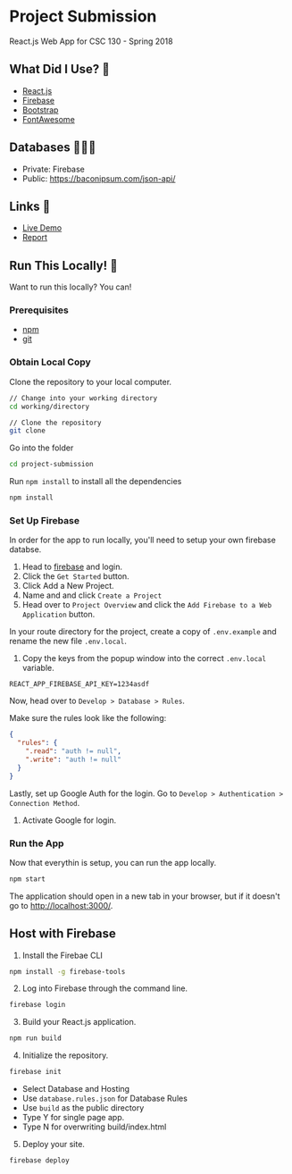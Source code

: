 # Project Submission

React.js Web App for CSC 130 - Spring 2018

## What Did I Use? 🐤

* [React.js](https://reactjs.org/)
* [Firebase](https://firebase.google.com/)
* [Bootstrap](https://getbootstrap.com/)
* [FontAwesome](https://fontawesome.com/)

## Databases 👩🏻‍💻

* Private: Firebase
* Public: https://baconipsum.com/json-api/

## Links 🔗

* [Live Demo](https://project-submission.firebaseapp.com/)
* [Report]()

## Run This Locally! 🚀

Want to run this locally? You can!

### Prerequisites

* [npm](https://www.npmjs.com/get-npm)
* [git](https://git-scm.com/)

### Obtain Local Copy

Clone the repository to your local computer.

```bash
// Change into your working directory
cd working/directory

// Clone the repository
git clone
```

Go into the folder

```bash
cd project-submission
```

Run `npm install` to install all the dependencies

```bash
npm install
```

### Set Up Firebase

In order for the app to run locally, you'll need to setup your own firebase databse.

1. Head to [firebase](https://firebase.google.com/) and login.
2. Click the `Get Started` button.
3. Click Add a New Project.
4. Name and and click `Create a Project`
5. Head over to `Project Overview` and click the `Add Firebase to a Web Application` button.

In your route directory for the project, create a copy of `.env.example` and rename the new file `.env.local`.

1. Copy the keys from the popup window into the correct `.env.local` variable.

```
REACT_APP_FIREBASE_API_KEY=1234asdf
```

Now, head over to `Develop > Database > Rules`.

Make sure the rules look like the following:

```json
{
  "rules": {
    ".read": "auth != null",
    ".write": "auth != null"
  }
}
```

Lastly, set up Google Auth for the login. Go to `Develop > Authentication > Connection Method`.

1. Activate Google for login.

### Run the App

Now that everythin is setup, you can run the app locally.

```bash
npm start
```

The application should open in a new tab in your browser, but if it doesn't go to [http://localhost:3000/](http://localhost:3000/).

## Host with Firebase

1. Install the Firebae CLI

```bash
npm install -g firebase-tools
```

2. Log into Firebase through the command line.

```bash
firebase login
```

3. Build your React.js application.

```bash
npm run build
```

4. Initialize the repository. 

```bash
firebase init
```

* Select Database and Hosting
* Use `database.rules.json` for Database Rules
* Use `build` as the public directory
* Type Y for single page app.
* Type N for overwriting build/index.html

5. Deploy your site. 

```bash
firebase deploy
```
